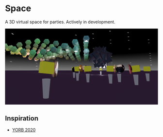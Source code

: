 # Space

A 3D virtual space for parties. Actively in development.

![](docs/example.jpg)

## Inspiration

- [YORB 2020](https://yorb.itp.io/)


